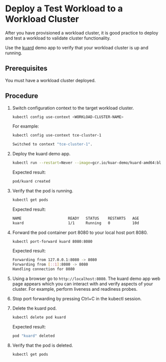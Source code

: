 
# Deploy a Test Workload to a Workload Cluster

After you have provisioned a workload cluster, it is good practice to deploy and test a workload to validate cluster functionality.

Use the [kuard](https://github.com/kubernetes-up-and-running/kuard#demo-application-for-kubernetes-up-and-running) demo app to verify that your workload cluster is up and running.

## Prerequisites

You must have a workload cluster deployed.

## Procedure

1. Switch configuration context to the target workload cluster.

    ```sh
    kubectl config use-context <WORKLOAD-CLUSTER-NAME>
    ```

    For example:

    ```sh
    kubectl config use-context tce-cluster-1

    Switched to context "tce-cluster-1".
    ```

1. Deploy the kuard demo app.

    ```sh
    kubectl run --restart=Never --image=gcr.io/kuar-demo/kuard-amd64:blue kuard
    ```

    Expected result:

    ```sh
    pod/kuard created
    ```

1. Verify that the pod is running.

    ```sh
    kubectl get pods
    ```

    Expected result:

    ```sh
    NAME                     READY   STATUS    RESTARTS   AGE
    kuard                    1/1     Running   0          10d
    ```

1. Forward the pod container port 8080 to your local host port 8080.

    ```sh
    kubectl port-forward kuard 8080:8080
    ```

    Expected result:

    ```sh
    Forwarding from 127.0.0.1:8080 -> 8080
    Forwarding from [::1]:8080 -> 8080
    Handling connection for 8080
    ```

1. Using a browser go to ``http://localhost:8080``.
The kuard demo app web page appears which you can interact with and verify aspects of your cluster. For example, perform liveness and readiness probes.
1. Stop port forwarding by pressing Ctrl+C in the kubectl session.

1. Delete the kuard pod.

    ```sh
    kubectl delete pod kuard
    ```

    Expected result:

    ```sh
    pod "kuard" deleted
    ```

1. Verify that the pod is deleted.

    ```sh
    kubectl get pods
    ```
